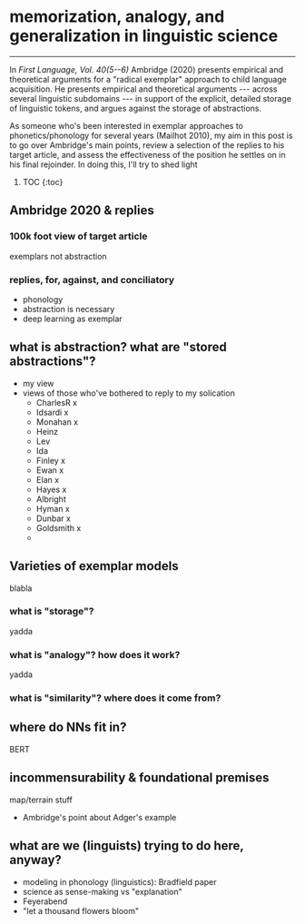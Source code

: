 # memorization, analogy, and generalization in linguistic science
---

In _First Language, Vol. 40(5--6)_ Ambridge (2020) presents empirical and theoretical arguments for a "radical exemplar" approach to child language acquisition. He presents empirical and theoretical arguments --- across several linguistic subdomains --- in support of the explicit, detailed storage of linguistic tokens, and argues against the storage of abstractions.

As someone who's been interested in exemplar approaches to phonetics/phonology for several years (Mailhot 2010), my aim in this post is to go over Ambridge's main points, review a selection of the replies to his target article, and assess the effectiveness of the position he settles on in his final rejoinder. In doing this, I'll try to shed light

1. TOC
{:toc}

## Ambridge 2020 & replies

### 100k foot view of target article

exemplars not abstraction

### replies, for, against, and conciliatory

- phonology
- abstraction is necessary
- deep learning as exemplar

## what is abstraction? what are "stored abstractions"?

- my view
- views of those who've bothered to reply to my solication
  - CharlesR x
  - Idsardi x
  - Monahan x
  - Heinz
  - Lev
  - Ida
  - Finley x
  - Ewan x 
  - Elan x
  - Hayes x
  - Albright
  - Hyman x
  - Dunbar x
  - Goldsmith x
  - 

## Varieties of exemplar models

blabla

### what is "storage"?

yadda

### what is "analogy"? how does it work?

yadda

### what is "similarity"? where does it come from?

## where do NNs fit in?

BERT

## incommensurability & foundational premises

map/terrain stuff

- Ambridge's point about Adger's example

## what are we (linguists) trying to do here, anyway?

- modeling in phonology (linguistics): Bradfield paper
- science as sense-making vs "explanation"
- Feyerabend
- "let a thousand flowers bloom"
